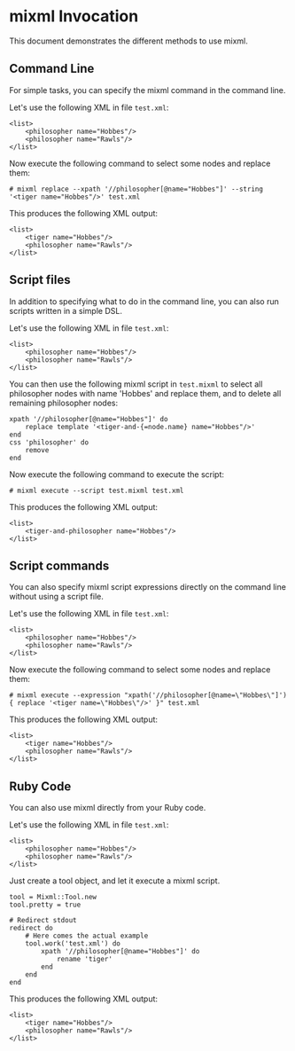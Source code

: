 # mixml Invocation

This document demonstrates the different methods to use mixml.

## Command Line

For simple tasks, you can specify the mixml command in the command line.

Let's use the following XML in file `test.xml`:

    <list>
        <philosopher name="Hobbes"/>
        <philosopher name="Rawls"/>
    </list>

Now execute the following command to select some nodes and replace them:

    # mixml replace --xpath '//philosopher[@name="Hobbes"]' --string '<tiger name="Hobbes"/>' test.xml

This produces the following XML output:

    <list>
        <tiger name="Hobbes"/>
        <philosopher name="Rawls"/>
    </list>

## Script files

In addition to specifying what to do in the command line, you can also run scripts written in a simple DSL.

Let's use the following XML in file `test.xml`:

    <list>
        <philosopher name="Hobbes"/>
        <philosopher name="Rawls"/>
    </list>

You can then use the following mixml script in `test.mixml` to select all philosopher nodes with name 'Hobbes' and replace
them, and to delete all remaining philosopher nodes:

    xpath '//philosopher[@name="Hobbes"]' do
        replace template '<tiger-and-{=node.name} name="Hobbes"/>'
    end
    css 'philosopher' do
        remove
    end

Now execute the following command to execute the script:

    # mixml execute --script test.mixml test.xml

This produces the following XML output:

    <list>
        <tiger-and-philosopher name="Hobbes"/>
    </list>

## Script commands

You can also specify mixml script expressions directly on the command line without using a script file.

Let's use the following XML in file `test.xml`:

    <list>
        <philosopher name="Hobbes"/>
        <philosopher name="Rawls"/>
    </list>

Now execute the following command to select some nodes and replace them:

    # mixml execute --expression "xpath('//philosopher[@name=\"Hobbes\"]') { replace '<tiger name=\"Hobbes\"/>' }" test.xml

This produces the following XML output:

    <list>
        <tiger name="Hobbes"/>
        <philosopher name="Rawls"/>
    </list>

## Ruby Code

You can also use mixml directly from your Ruby code.

Let's use the following XML in file `test.xml`:

    <list>
        <philosopher name="Hobbes"/>
        <philosopher name="Rawls"/>
    </list>

Just create a tool object, and let it execute a mixml script.

    tool = Mixml::Tool.new
    tool.pretty = true

    # Redirect stdout
    redirect do
        # Here comes the actual example
        tool.work('test.xml') do
            xpath '//philosopher[@name="Hobbes"]' do
                rename 'tiger'
            end
        end
    end

This produces the following XML output:

    <list>
        <tiger name="Hobbes"/>
        <philosopher name="Rawls"/>
    </list>

